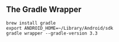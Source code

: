 The Gradle Wrapper
------------------

    brew install gradle
    export ANDROID_HOME=~/Library/Android/sdk
    gradle wrapper --gradle-version 3.3
